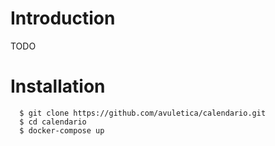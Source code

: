# Introduction
TODO

# Installation

```
  $ git clone https://github.com/avuletica/calendario.git
  $ cd calendario
  $ docker-compose up
```
